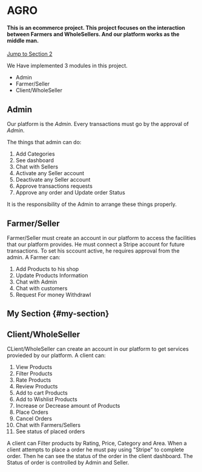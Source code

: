 # AGRO 
#### This is an ecommerce project. This project focuses on the interaction between Farmers and WholeSellers. And our platform works as the middle man.

[Jump to Section 2](#section-2)


We Have implemented 3 modules in this project.  
- Admin
- Farmer/Seller
- Client/WholeSeller 





## Admin
Our platform is the *Admin*. Every transactions must go by the approval of *Admin*. 

The things that admin can do: 
1. Add Categories
2. See dashboard
3. Chat with Sellers
4. Activate any Seller account
5. Deactivate any Seller account
6. Approve transactions requests
7. Approve any order and Update order Status

It is the responsibility of the Admin to arrange these things properly. 

## Farmer/Seller
Farmer/Seller must create an account in our platform to access the facilities that our platform provides. He must connect a Stripe account for future transactions. To set his sccount active, he requires approval from the admin. A Farmer can:

1. Add Products to his shop
2. Update Products Information
3. Chat with Admin
4. Chat with customers
5. Request For money Withdrawl



## My Section {#my-section}


## Client/WholeSeller
CLient/WholeSeller can create an account in our platform to get services provieded by our platform. A client can:
1. View Products
2. Filter Products
3. Rate Products
4. Review Products
5. Add to cart Products
6. Add to Wishlist Products
7. Increase or Decrease amount of Products
8. Place Orders
9. Cancel Orders
10. Chat with Farmers/Sellers
11. See status of placed orders

A client can Filter products by Rating, Price, Category and Area. When a client attempts to place a order he must pay using "Stripe" to complete order. Then he can see the status of the order in the client dashboard. The Status of order is controlled by Admin and Seller. 
